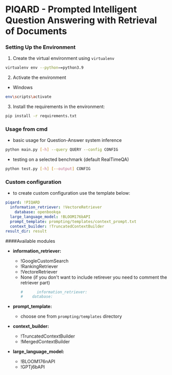# PIQARD - Prompted Intelligent Question Answering with Retrieval of Documents
### Setting Up the Environment
1. Create the virtual environment using `virtualenv`
```bash
virtualenv env --python==python3.9
```
2. Activate the environment
* Windows
```bash
env\scripts\activate
```
3. Install the requirements in the environment:
```bash
pip install -r requirements.txt
```

### Usage from cmd
* basic usage for Question-Answer system inference
```bash
python main.py [-h] --query QUERY --config CONFIG
```
* testing on a selected benchmark (default RealTimeQA)
```bash
python test.py [-h] [--output] CONFIG
```

### Custom configuration
* to create custom configuration use the template below:
```yaml
piqard: !PIQARD
  information_retriever: !VectoreRetriever
    database: openbookqa
  large_language_model: !BLOOM176bAPI
  prompt_template: prompting/templates/context_prompt.txt
  context_builder: !TruncatedContextBuilder
result_dir: result
```
####Available modules
  * **information_retriever:**
    * !GoogleCustomSearch
    * !RankingRetriever
    * !VectoreRetriever
    * None (if you don't want to include retirever you need to comment the retriever part)
      ```yaml
      #      information_retriever: 
      #    database: 
      ```

  * **prompt_template:**
    * choose one from `prompting/templates` directory
  * **context_builder:**
    * !TruncatedContextBuilder
    * !MergedContextBuilder
  * **large_language_model:**
    * !BLOOM176nAPI
    * !GPTj6bAPI